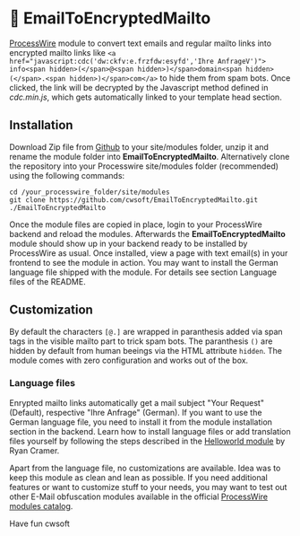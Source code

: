 # 📧 EmailToEncryptedMailto

[ProcessWire](https://processwire.com) module to convert text emails and regular mailto links into encrypted mailto links like `<a href="javascript:cdc('dw:ckfv:e.frzfdw:esyfd','Ihre AnfrageV')">
info<span hidden>(</span>@<span hidden>)</span>domain<span hidden>(</span>.<span hidden>)</span>com</a>` to hide them from spam bots. Once clicked, the link will be decrypted by the Javascript method defined in _cdc.min.js_, which gets automatically linked to your template head section.

## Installation

Download Zip file from [Github](https://github.com/cwsoft/EmailToEncryptedMailto/releases) to your site/modules folder, unzip it and rename the module folder into **EmailToEncryptedMailto**. Alternatively clone the repository into your Processwire site/modules folder (recommended) using the following commands:

```
cd /your_processwire_folder/site/modules
git clone https://github.com/cwsoft/EmailToEncryptedMailto.git ./EmailToEncryptedMailto
```

Once the module files are copied in place, login to your ProcessWire backend and reload the modules. Afterwards the **EmailToEncryptedMailto** module should show up in your backend ready to be installed by ProcessWire as usual. Once installed, view a page with text email(s) in your frontend to see the module in action. You may want to install the German language file shipped with the module. For details see section Language files of the README.

## Customization

By default the characters `[@.]` are wrapped in paranthesis added via span tags in the visible mailto part to trick spam bots. The paranthesis `()` are hidden by default from human beeings via the HTML attribute `hidden`. The module comes with zero configuration and works out of the box.

### Language files

Enrypted mailto links automatically get a mail subject "Your Request" (Default), respective "Ihre Anfrage" (German). If you want to use the German language file, you need to install it from the module installation section in the backend. Learn how to install language files or add translation files yourself by following the steps described in the [Helloworld module](https://processwire.com/modules/helloworld/) by Ryan Cramer.

Apart from the language file, no customizations are available. Idea was to keep this module as clean and lean as possible. If you need additional features or want to customize stuff to your needs, you may want to test out other E-Mail obfuscation modules available in the official [ProcessWire modules catalog](https://processwire.com/modules/category/email/).

Have fun
cwsoft
